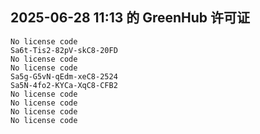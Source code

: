 ## 2025-06-28 11:13 的 GreenHub 许可证
```
No license code
Sa6t-Tis2-82pV-skC8-20FD
No license code
No license code
Sa5g-G5vN-qEdm-xeC8-2524
Sa5N-4fo2-KYCa-XqC8-CFB2
No license code
No license code
No license code
No license code
```
